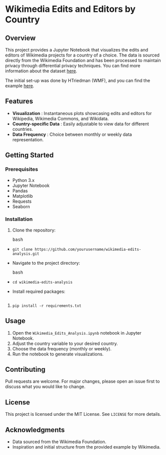 # Wikimedia Edits and Editors by Country

## Overview

This project provides a Jupyter Notebook that visualizes the edits and editors of Wikimedia projects for a country of a choice. The data is sourced directly from the Wikimedia Foundation and has been processed to maintain privacy through differential privacy techniques. You can find more information about the dataset [here](https://analytics.wikimedia.org/published/datasets/geoeditors_monthly/00_README.html).

The initial set-up was done by HTriedman (WMF), and you can find the example [here](https://public-paws.wmcloud.org/User:HTriedman%20(WMF)/private_geoeditors_data_access.ipynb).

## Features

* **Visualization** : Instantaneous plots showcasing edits and editors for Wikipedia, Wikimedia Commons, and Wikidata.
* **Country-specific Data** : Easily adjustable to view data for different countries.
* **Data Frequency** : Choice between monthly or weekly data representation.

## Getting Started

### Prerequisites

* Python 3.x
* Jupyter Notebook
* Pandas
* Matplotlib
* Requests
* Seaborn

### Installation

1. Clone the repository:
   <pre><div class="dark bg-gray-950 rounded-md border-[0.5px] border-token-border-medium"><div class="flex items-center relative text-token-text-secondary bg-token-main-surface-secondary px-4 py-2 text-xs font-sans justify-between rounded-t-md"><span>bash</span><span class="" data-state="closed"></span></div></div></pre>

* <pre><div class="dark bg-gray-950 rounded-md border-[0.5px] border-token-border-medium"><div class="p-4 overflow-y-auto"><code class="!whitespace-pre hljs language-bash">git clone https://github.com/yourusername/wikimedia-edits-analysis.git
  </code></div></div></pre>
* Navigate to the project directory:
  <pre><div class="dark bg-gray-950 rounded-md border-[0.5px] border-token-border-medium"><div class="flex items-center relative text-token-text-secondary bg-token-main-surface-secondary px-4 py-2 text-xs font-sans justify-between rounded-t-md"><span>bash</span><span class="" data-state="closed"></span></div></div></pre>
* <pre><div class="dark bg-gray-950 rounded-md border-[0.5px] border-token-border-medium"><div class="p-4 overflow-y-auto"><code class="!whitespace-pre hljs language-bash">cd wikimedia-edits-analysis
  </code></div></div></pre>
* Install required packages:
  <pre><div class="dark bg-gray-950 rounded-md border-[0.5px] border-token-border-medium"><div class="flex items-center relative text-token-text-secondary bg-token-main-surface-secondary px-4 py-2 text-xs font-sans justify-between rounded-t-md"><span class="" data-state="closed"></span></div></div></pre>

1. <pre><div class="dark bg-gray-950 rounded-md border-[0.5px] border-token-border-medium"><div class="p-4 overflow-y-auto"><code class="!whitespace-pre hljs">pip install -r requirements.txt
   </code></div></div></pre>

## Usage

1. Open the `Wikimedia_Edits_Analysis.ipynb` notebook in Jupyter Notebook.
2. Adjust the country variable to your desired country.
3. Choose the data frequency (monthly or weekly).
4. Run the notebook to generate visualizations.

## Contributing

Pull requests are welcome. For major changes, please open an issue first to discuss what you would like to change.

## License

This project is licensed under the MIT License. See `LICENSE` for more details.

## Acknowledgments

* Data sourced from the Wikimedia Foundation.
* Inspiration and initial structure from the provided example by Wikimedia.
